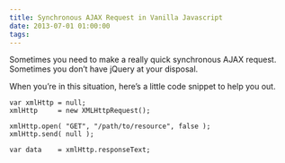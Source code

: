 ```yaml
---
title: Synchronous AJAX Request in Vanilla Javascript
date: 2013-07-01 01:00:00
tags:
---
```


<p>Sometimes you need to make a really quick synchronous AJAX request. Sometimes you don&#8217;t have jQuery at your disposal.</p>

<p>When you&#8217;re in this situation, here&#8217;s a little code snippet to help you out.</p>

<pre><code>var xmlHttp = null;&#x000A;xmlHttp     = new XMLHttpRequest();&#x000A;&#x000A;xmlHttp.open( &quot;GET&quot;, &quot;/path/to/resource&quot;, false );&#x000A;xmlHttp.send( null );&#x000A;&#x000A;var data    = xmlHttp.responseText;</code></pre>

